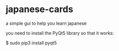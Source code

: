# japanese-cards
a simple gui to help you learn japanese

you need to install the PyQt5 library so that it works:

$ sudo pip3 install pyqt5

